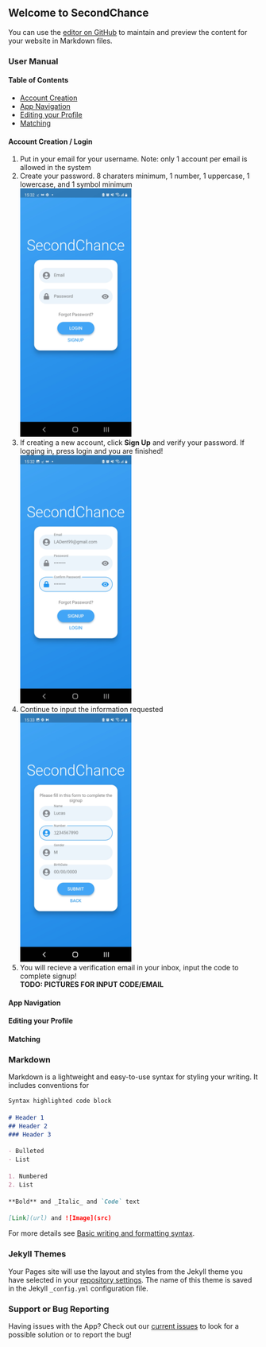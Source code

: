 ## Welcome to SecondChance

You can use the [editor on GitHub](https://github.com/LADent99/second_chance_page/edit/main/docs/index.md) to maintain and preview the content for your website in Markdown files.

### User Manual
#### Table of Contents
* [Account Creation](#account_creation)
* [App Navigation](#app_navigation)
* [Editing your Profile](#deitting_profile)
* [Matching](#matching)


#### Account Creation / Login <a name="account_creation"></a>
1. Put in your email for your username. Note: only 1 account per email is allowed in the system
2. Create your password.  8 charaters minimum, 1 number, 1 uppercase, 1 lowercase, and 1 symbol minimum   
   <img src="assets/images/login_screen.jpg" height="500" alt="Login Image">
3. If creating a new account, click **Sign Up** and verify your password.  If logging in, press login and you are finished!   
   <img src="assets/images/signup_screen_1.jpg" height="500" alt="Signup Screen 1">
4. Continue to input the information requested   
   <img src="assets/images/signup_screen_2.jpg" height="500" alt="Signup Screen 2">
5. You will recieve a verification email in your inbox, input the code to complete signup!     
   **TODO: PICTURES FOR INPUT CODE/EMAIL**

#### App Navigation <a name="app_navigation"></a>

#### Editing your Profile <a name="editting_profile"></a>

#### Matching <a name="matching"></a>


### Markdown

Markdown is a lightweight and easy-to-use syntax for styling your writing. It includes conventions for

```markdown
Syntax highlighted code block

# Header 1
## Header 2
### Header 3

- Bulleted
- List

1. Numbered
2. List

**Bold** and _Italic_ and `Code` text

[Link](url) and ![Image](src)
```

For more details see [Basic writing and formatting syntax](https://docs.github.com/en/github/writing-on-github/getting-started-with-writing-and-formatting-on-github/basic-writing-and-formatting-syntax).

### Jekyll Themes

Your Pages site will use the layout and styles from the Jekyll theme you have selected in your [repository settings](https://github.com/LADent99/second_chance_page/settings/pages). The name of this theme is saved in the Jekyll `_config.yml` configuration file.

### Support or Bug Reporting

Having issues with the App?  Check out our [current issues](https://github.com/OSS-Second-Chance/SecondChance_Org/issues) to look for a possible solution or to report the bug!

